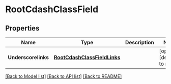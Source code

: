 # RootCdashClassField

## Properties
Name | Type | Description | Notes
------------ | ------------- | ------------- | -------------
**Underscorelinks** | [**RootCdashClassFieldLinks**](RootCdashClassFieldLinks.md) |  | [optional] [default to null]

[[Back to Model list]](../README.md#documentation-for-models) [[Back to API list]](../README.md#documentation-for-api-endpoints) [[Back to README]](../README.md)


